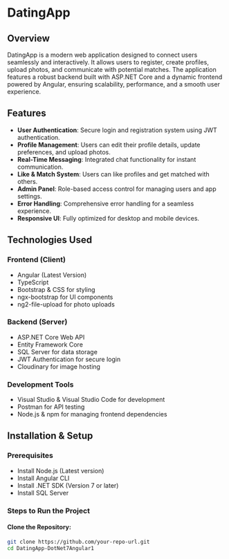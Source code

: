# DatingApp

## Overview

DatingApp is a modern web application designed to connect users seamlessly and interactively. It allows users to register, create profiles, upload photos, and communicate with potential matches. The application features a robust backend built with ASP.NET Core and a dynamic frontend powered by Angular, ensuring scalability, performance, and a smooth user experience.

## Features

- **User Authentication**: Secure login and registration system using JWT authentication.
- **Profile Management**: Users can edit their profile details, update preferences, and upload photos.
- **Real-Time Messaging**: Integrated chat functionality for instant communication.
- **Like & Match System**: Users can like profiles and get matched with others.
- **Admin Panel**: Role-based access control for managing users and app settings.
- **Error Handling**: Comprehensive error handling for a seamless experience.
- **Responsive UI**: Fully optimized for desktop and mobile devices.

## Technologies Used

### Frontend (Client)
- Angular (Latest Version)
- TypeScript
- Bootstrap & CSS for styling
- ngx-bootstrap for UI components
- ng2-file-upload for photo uploads

### Backend (Server)
- ASP.NET Core Web API
- Entity Framework Core
- SQL Server for data storage
- JWT Authentication for secure login
- Cloudinary for image hosting

### Development Tools
- Visual Studio & Visual Studio Code for development
- Postman for API testing
- Node.js & npm for managing frontend dependencies

## Installation & Setup

### Prerequisites
- Install Node.js (Latest version)
- Install Angular CLI
- Install .NET SDK (Version 7 or later)
- Install SQL Server

### Steps to Run the Project

#### Clone the Repository:
```sh
git clone https://github.com/your-repo-url.git
cd DatingApp-DotNet7Angular1

